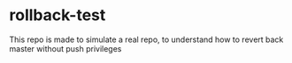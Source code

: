 # rollback-test
 This repo is made to simulate a real repo, to understand how to revert back master without push privileges
